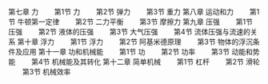 第七章 力
　　第1节 力
　　第2节 弹力
　　第3节 重力
第八章 运动和力
　　第1节 牛顿第一定律
　　第2节 二力平衡
　　第3节 摩擦力
第九章 压强
　　第1节 压强
　　第2节 液体的压强
　　第3节 大气压强
　　第4节 流体压强与流速的关系
第十章 浮力
　　第1节 浮力
　　第2节 阿基米德原理
　　第3节 物体的浮沉条件及应用
第十一章 功和机械能
　　第1节 功
　　第2节 功率
　　第3节 动能和势能
　　第4节 机械能及其转化
第十二章 简单机械
　　第1节 杠杆
　　第2节 滑轮
　　第3节 机械效率